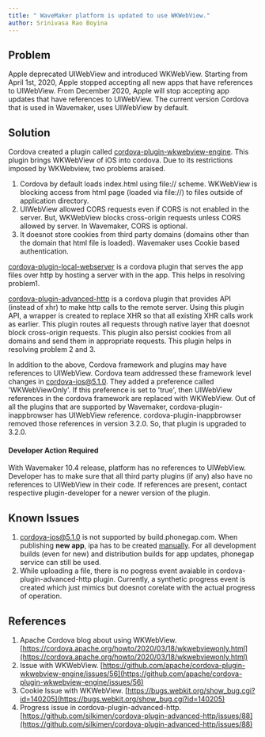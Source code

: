 ```yaml
---
title: " WaveMaker platform is updated to use WKWebView."
author: Srinivasa Rao Boyina
---
```


## Problem 

Apple deprecated UIWebView and introduced WKWebView. Starting from April 1st, 2020, Apple stopped accepting all new apps that have references to UIWebView. From December 2020, Apple will stop accepting app updates that have references to UIWebView. The current version Cordova that is used in Wavemaker, uses UIWebView by default.

  
## Solution
Cordova created a plugin called [cordova-plugin-wkwebview-engine](https://github.com/apache/cordova-plugin-wkwebview-engine). This plugin brings WKWebView of iOS into cordova. Due to its restrictions imposed by WKWebview, two problems araised.

 1. Cordova by default loads index.html using file:// scheme. WKWebView is blocking access from html page (loaded via file://) to files outside of application directory.
 2. UIWebView allowed CORS requests even if CORS is not enabled in the server. But, WKWebView blocks cross-origin requests unless CORS allowed by server. In Wavemaker, CORS is optional.
 3. It doesnot store cookies from third party domains (domains other than the domain that html file is loaded). Wavemaker uses Cookie based authentication.

[cordova-plugin-local-webserver](https://github.com/wavemaker/cordova-plugin-local-webserver) is a cordova plugin that serves the app files over http by hosting a server with in the app. This helps in resolving problem1.

[cordova-plugin-advanced-http](https://github.com/wavemaker/cordova-plugin-advanced-http) is a cordova plugin that provides API (instead of xhr) to make http calls to the remote server. Using this plugin API, a wrapper is created to replace XHR so that all existing XHR calls work as earlier. This plugin routes all requests through native layer that doesnot block cross-origin requests. This plugin also persist cookies from all domains and send them in appropriate requests. This plugin helps in resolving problem 2 and 3.

In addition to the above, Cordova framework and plugins may have references to UIWebView. Cordova team addressed these framework level changes in cordova-ios@5.1.0. They added a preference called 'WKWebViewOnly'. If this preference is set to 'true', then UIWebView references in the cordova framework are replaced with WKWebView. Out of all the plugins that are supported by Wavemaker, cordova-plugin-inappbrowser has UIWebView reference. cordova-plugin-inappbrowser removed those references in version 3.2.0. So, that plugin is upgraded to 3.2.0.

  
#### Developer Action Required
With Wavemaker 10.4 release, platform has no references to UIWebView. Developer has to make sure that all third party plugins (if any) also have no references to UIWebView in their code. If references are present, contact respective plugin-developer for a newer version of the plugin. 

## Known Issues

 1. cordova-ios@5.1.0 is not supported by build.phonegap.com. When publishing **new app**, ipa has to be created [manually](/learn/hybrid-mobile/mobile-build-manual). For all development builds (even for new) and distribution builds for app updates, phonegap service can still be used.
 2. While uploading a file, there is no pogress event avaiable in cordova-plugin-advanced-http plugin. Currently, a synthetic progress event is created which just mimics but doesnot corelate with the actual progress of operation.

## References

 1. Apache Cordova blog about using WKWebView. [https://cordova.apache.org/howto/2020/03/18/wkwebviewonly.html](https://cordova.apache.org/howto/2020/03/18/wkwebviewonly.html)
 2. Issue with WKWebView. [https://github.com/apache/cordova-plugin-wkwebview-engine/issues/56](https://github.com/apache/cordova-plugin-wkwebview-engine/issues/56)
 3. Cookie Issue with WKWebView. [https://bugs.webkit.org/show_bug.cgi?id=140205](https://bugs.webkit.org/show_bug.cgi?id=140205)
 4. Progress issue in cordova-plugin-advanced-http. [https://github.com/silkimen/cordova-plugin-advanced-http/issues/88](https://github.com/silkimen/cordova-plugin-advanced-http/issues/88)
